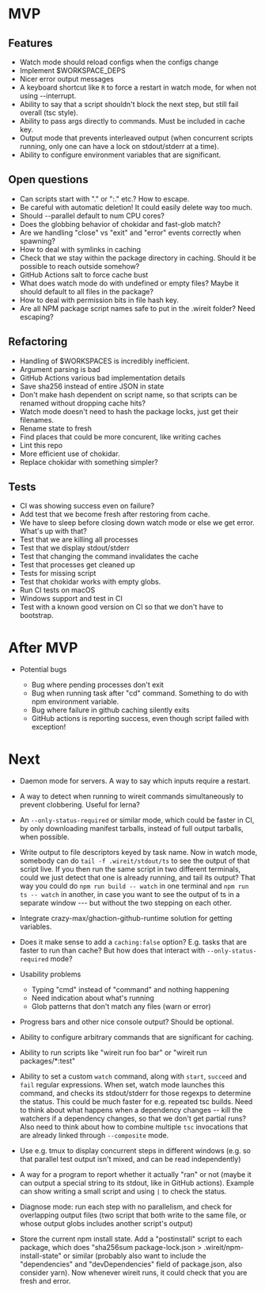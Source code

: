 # MVP

## Features

- Watch mode should reload configs when the configs change
- Implement $WORKSPACE_DEPS
- Nicer error output messages
- A keyboard shortcut like `R` to force a restart in watch mode, for when not
  using --interrupt.
- Ability to say that a script shouldn't block the next step, but still fail
  overall (tsc style).
- Ability to pass args directly to commands. Must be included in cache key.
- Output mode that prevents interleaved output (when concurrent scripts running,
  only one can have a lock on stdout/stderr at a time).
- Ability to configure environment variables that are significant.

## Open questions

- Can scripts start with "." or ":." etc.? How to escape.
- Be careful with automatic deletion! It could easily delete way too much.
- Should --parallel default to num CPU cores?
- Does the globbing behavior of chokidar and fast-glob match?
- Are we handling "close" vs "exit" and "error" events correctly when spawning?
- How to deal with symlinks in caching
- Check that we stay within the package directory in caching. Should it be
  possible to reach outside somehow?
- GitHub Actions salt to force cache bust
- What does watch mode do with undefined or empty files? Maybe it should default
  to all files in the package?
- How to deal with permission bits in file hash key.
- Are all NPM package script names safe to put in the .wireit folder? Need
  escaping?

## Refactoring

- Handling of $WORKSPACES is incredibly inefficient.
- Argument parsing is bad
- GitHub Actions various bad implementation details
- Save sha256 instead of entire JSON in state
- Don't make hash dependent on script name, so that scripts can be renamed
  without dropping cache hits?
- Watch mode doesn't need to hash the package locks, just get their filenames.
- Rename state to fresh
- Find places that could be more concurent, like writing caches
- Lint this repo
- More efficient use of chokidar.
- Replace chokidar with something simpler?

## Tests

- CI was showing success even on failure?
- Add test that we become fresh after restoring from cache.
- We have to sleep before closing down watch mode or else we get error. What's
  up with that?
- Test that we are killing all processes
- Test that we display stdout/stderr
- Test that changing the command invalidates the cache
- Test that processes get cleaned up
- Tests for missing script
- Test that chokidar works with empty globs.
- Run CI tests on macOS
- Windows support and test in CI
- Test with a known good version on CI so that we don't have to bootstrap.

# After MVP

- Potential bugs

  - Bug where pending processes don't exit
  - Bug when running task after "cd" command. Something to do with npm
    environment variable.
  - Bug where failure in github caching silently exits
  - GitHub actions is reporting success, even though script failed with
    exception!

# Next

- Daemon mode for servers. A way to say which inputs require a restart.

- A way to detect when running to wireit commands simultaneously to prevent
  clobbering. Useful for lerna?

- An `--only-status-required` or similar mode, which could be faster in CI, by
  only downloading manifest tarballs, instead of full output tarballs, when
  possible.

- Write output to file descriptors keyed by task name. Now in watch mode,
  somebody can do `tail -f .wireit/stdout/ts` to see the output of that script
  live. If you then run the same script in two different terminals, could we
  just detect that one is already running, and tail its output? That way you
  could do `npm run build -- watch` in one terminal and `npm run ts -- watch` in
  another, in case you want to see the output of ts in a separate window --- but
  without the two stepping on each other.

- Integrate crazy-max/ghaction-github-runtime solution for getting variables.

- Does it make sense to add a `caching:false` option? E.g. tasks that are faster
  to run than cache? But how does that interact with `--only-status-required`
  mode?

- Usability problems

  - Typing "cmd" instead of "command" and nothing happening
  - Need indication about what's running
  - Glob patterns that don't match any files (warn or error)

- Progress bars and other nice console output? Should be optional.

- Ability to configure arbitrary commands that are significant for caching.

- Ability to run scripts like "wireit run foo bar" or "wireit run
  packages/\*:test"

- Ability to set a custom `watch` command, along with `start`, `succeed` and
  `fail` regular expressions. When set, watch mode launches this command, and
  checks its stdout/stderr for those regexps to determine the status. This could
  be much faster for e.g. repeated tsc builds. Need to think about what happens
  when a dependency changes -- kill the watchers if a dependency changes, so
  that we don't get partial runs? Also need to think about how to combine
  multiple `tsc` invocations that are already linked through `--composite` mode.

- Use e.g. tmux to display concurrent steps in different windows (e.g. so that
  parallel test output isn't mixed, and can be read independently)

- A way for a program to report whether it actually "ran" or not (maybe it can
  output a special string to its stdout, like in GitHub actions). Example can
  show writing a small script and using `|` to check the status.

- Diagnose mode: run each step with no parallelism, and check for overlapping
  output files (two script that both write to the same file, or whose output
  globs includes another script's output)

- Store the current npm install state. Add a "postinstall" script to each
  package, which does "sha256sum package-lock.json > .wireit/npm-install-state"
  or similar (probably also want to include the "dependencies" and
  "devDependencies" field of package.json, also consider yarn). Now whenever
  wireit runs, it could check that you are fresh and error.
